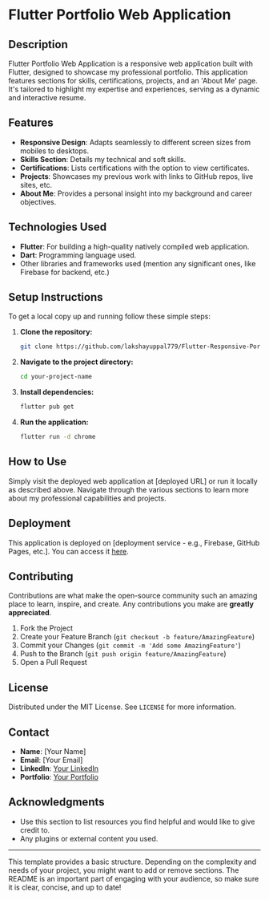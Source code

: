 
# Flutter Portfolio Web Application

## Description
Flutter Portfolio Web Application is a responsive web application built with Flutter, designed to showcase my professional portfolio. This application features sections for skills, certifications, projects, and an 'About Me' page. It's tailored to highlight my expertise and experiences, serving as a dynamic and interactive resume.

## Features
- **Responsive Design**: Adapts seamlessly to different screen sizes from mobiles to desktops.
- **Skills Section**: Details my technical and soft skills.
- **Certifications**: Lists certifications with the option to view certificates.
- **Projects**: Showcases my previous work with links to GitHub repos, live sites, etc.
- **About Me**: Provides a personal insight into my background and career objectives.

## Technologies Used
- **Flutter**: For building a high-quality natively compiled web application.
- **Dart**: Programming language used.
- Other libraries and frameworks used (mention any significant ones, like Firebase for backend, etc.)

## Setup Instructions
To get a local copy up and running follow these simple steps:

1. **Clone the repository:**
   ```sh
   git clone https://github.com/lakshayuppal779/Flutter-Responsive-Portfolio-Web-Application
   ```
2. **Navigate to the project directory:**
   ```sh
   cd your-project-name
   ```
3. **Install dependencies:**
   ```sh
   flutter pub get
   ```
4. **Run the application:**
   ```sh
   flutter run -d chrome
   ```

## How to Use
Simply visit the deployed web application at [deployed URL] or run it locally as described above. Navigate through the various sections to learn more about my professional capabilities and projects.

## Deployment
This application is deployed on [deployment service - e.g., Firebase, GitHub Pages, etc.]. You can access it [here](link-to-deployed-app).

## Contributing
Contributions are what make the open-source community such an amazing place to learn, inspire, and create. Any contributions you make are **greatly appreciated**.

1. Fork the Project
2. Create your Feature Branch (`git checkout -b feature/AmazingFeature`)
3. Commit your Changes (`git commit -m 'Add some AmazingFeature'`)
4. Push to the Branch (`git push origin feature/AmazingFeature`)
5. Open a Pull Request

## License
Distributed under the MIT License. See `LICENSE` for more information.

## Contact
- **Name**: [Your Name]
- **Email**: [Your Email]
- **LinkedIn**: [Your LinkedIn](your-linkedin-url)
- **Portfolio**: [Your Portfolio](your-portfolio-url)

## Acknowledgments
- Use this section to list resources you find helpful and would like to give credit to.
- Any plugins or external content you used.

---

This template provides a basic structure. Depending on the complexity and needs of your project, you might want to add or remove sections. The README is an important part of engaging with your audience, so make sure it is clear, concise, and up to date!
